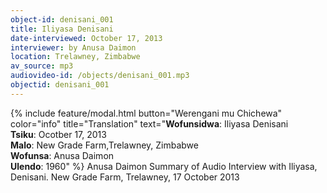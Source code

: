 ```yaml
---
object-id: denisani_001
title: Iliyasa Denisani
date-interviewed: October 17, 2013
interviewer: by Anusa Daimon 
location: Trelawney, Zimbabwe
av_source: mp3
audiovideo-id: /objects/denisani_001.mp3
objectid: denisani_001
---
```

{% include feature/modal.html button="Werengani mu Chichewa" color="info" title="Translation" text="**Wofunsidwa**: Iliyasa Denisani<br>
**Tsiku**: Ocotber 17, 2013<br>
**Malo**: New Grade Farm,Trelawney, Zimbabwe<br>
**Wofunsa**: Anusa Daimon<br>
**Ulendo**: 1960" %}
Anusa Daimon Summary of Audio Interview with
Iliyasa, Denisani. New Grade Farm, Trelawney, 17 October 2013